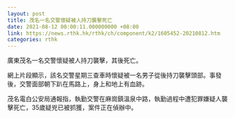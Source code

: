 ```yaml
---
layout: post
title: 茂名一名交警懷疑被人持刀襲擊死亡
date: 2021-08-12 00:00:11.000000000 +08:00
link: https://news.rthk.hk/rthk/ch/component/k2/1605452-20210812.htm
categories: rthk
---
```


廣東茂名一名交警懷疑被人持刀襲擊，其後死亡。

網上片段顯示，該名交警星期三查車時懷疑被一名男子從後持刀襲擊頭部。事發後，交警面部朝下趴在馬路上，身上和地上有血跡。

茂名電白公安局通報指，執勤交警在麻崗鎮溫泉中路，執勤過程中遭犯罪嫌疑人襲擊死亡，35歲疑兇已被抓獲，案件正在偵辦中。
